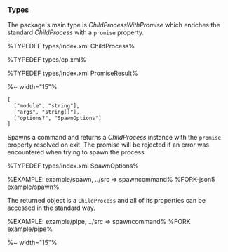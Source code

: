 ### Types

The package's main type is _ChildProcessWithPromise_ which enriches the standard _ChildProcess_ with a `promise` property.

%TYPEDEF types/index.xml ChildProcess%

%TYPEDEF types/cp.xml%

%TYPEDEF types/index.xml PromiseResult%

%~ width="15"%

```### spawn => ChildProcessWithPromise
[
  ["module", "string"],
  ["args", "string[]"],
  ["options?", "SpawnOptions"]
]
```

Spawns a command and returns a _ChildProcess_ instance with the `promise` property resolved on exit. The promise will be rejected if an error was encountered when trying to spawn the process.

%TYPEDEF types/index.xml SpawnOptions%

%EXAMPLE: example/spawn, ../src => spawncommand%
%FORK-json5 example/spawn%

The returned object is a `ChildProcess` and all of its properties can be accessed in the standard way.

%EXAMPLE: example/pipe, ../src => spawncommand%
%FORK example/pipe%

%~ width="15"%